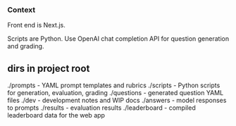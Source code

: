 ### Context

Front end is Next.js.

Scripts are Python. Use OpenAI chat completion API for question generation and grading.

## dirs in project root

./prompts - YAML prompt templates and rubrics
./scripts - Python scripts for generation, evaluation, grading
./questions - generated question YAML files
./dev - development notes and WIP docs
./answers - model responses to prompts
./results - evaluation results
./leaderboard - compiled leaderboard data for the web app

